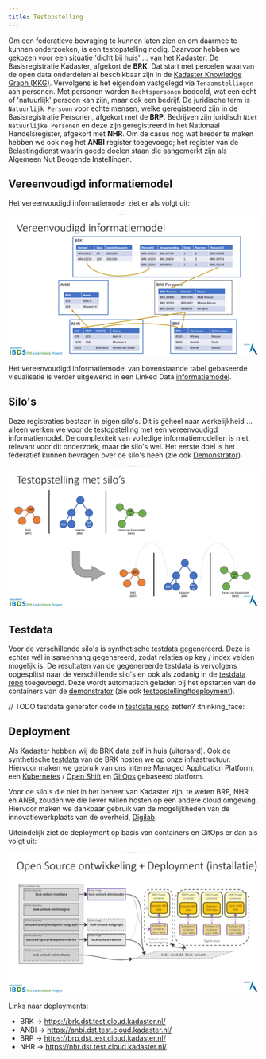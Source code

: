 ```yaml
---
title: Testopstelling
---
```

Om een federatieve bevraging te kunnen laten zien en om daarmee te kunnen onderzoeken, is een
testopstelling nodig. Daarvoor hebben we gekozen voor een situatie 'dicht bij huis' ... van het
Kadaster: De Basisregistratie Kadaster, afgekort de **BRK**. Dat start met percelen waarvan de open
data onderdelen al beschikbaar zijn in de <a href="https://labs.kadaster.nl/thema/Knowledge_graph"
target="_blank">Kadaster Knowledge Graph (KKG)</a>. Vervolgens is het eigendom vastgelegd via
`Tenaamstellingen` aan personen. Met personen worden `Rechtspersonen` bedoeld, wat een echt of
'natuurlijk' persoon kan zijn, maar ook een bedrijf. De juridische term is `Natuurlijk Persoon` voor
echte mensen, welke geregistreerd zijn in de Basisregistratie Personen, afgekort met de **BRP**.
Bedrijven zijn juridisch `Niet Natuurlijke Personen` en deze zijn geregistreerd in het Nationaal
Handelsregister, afgekort met **NHR**. Om de casus nog wat breder te maken hebben we ook nog het
**ANBI** register toegevoegd; het register van de Belastingdienst waarin goede doelen staan die aangemerkt zijn als Algemeen Nut Beogende Instellingen.

## Vereenvoudigd informatiemodel

Het vereenvoudigd informatiemodel ziet er als volgt uit:

![Vereenvoudigd informatiemodel](images/vereenvoudigd-informatiemodel.png)

Het vereenvoudigd informatiemodel van bovenstaande tabel gebaseerde visualisatie is verder
uitgewerkt in een Linked Data [informatiemodel](./informatiemodel.md).

## Silo's

Deze registraties bestaan in eigen silo's. Dit is geheel naar werkelijkheid ... alleen werken we voor de testopstelling met een vereenvoudigd informatiemodel. De complexiteit van volledige informatiemodellen is niet relevant
voor dit onderzoek, maar de silo's wel. Het eerste doel is het federatief kunnen bevragen over de silo's heen (zie ook [Demonstrator](./demonstrator.md))

![Federatieve bevraging over silo's heen](images/testopstelling-silos.png)

## Testdata

Voor de verschillende silo's is synthetische testdata gegenereerd. Deze is echter wél in samenhang
gegenereerd, zodat relaties op key / index velden mogelijk is. De resultaten van de gegenereerde
testdata is vervolgens opgesplitst naar de verschillende silo's en ook als zodanig in de <a
href="https://github.com/kadaster-labs/lock-unlock-testdata" target="_blank">testdata repo</a>
toegevoegd. Deze wordt automatisch geladen bij het opstarten van de containers van de
[demonstrator](./demonstrator.md) (zie ook
[testopstelling#deployment](./testopstelling.md#deployment)).

// TODO testdata generator code in [testdata
repo](https://github.com/kadaster-labs/lock-unlock-testdata) zetten? :thinking_face:

## Deployment

Als Kadaster hebben wij de BRK data zelf in huis (uiteraard). Ook de synthetische
[testdata](#testdata) van de BRK hosten we op onze infrastructuur. Hiervoor maken we gebruik van
ons interne Managed Application Platform, een <a href="https://kubernetes.io/"
target="_blank">Kubernetes</a> / <a href="https://docs.openshift.com/" target="_blank">Open
Shift</a> en <a href="https://www.redhat.com/en/topics/devops/what-is-gitops"
target="_blank">GitOps</a> gebaseerd platform.

Voor de silo's die niet in het beheer van Kadaster zijn, te weten BRP, NHR en ANBI, zouden we die liever
willen hosten op een andere cloud omgeving. Hiervoor maken we dankbaar gebruik van de mogelijkheden
van de innovatiewerkplaats van de overheid, <a href="https://digilab.overheid.nl/"
target="_blank">Digilab</a>.

Uiteindelijk ziet de deployment op basis van containers en GitOps er dan als volgt uit:

![Testopstelling deployment](images/testopstelling-deployment.png)

Links naar deployments:

- BRK -> <a href="https://brk.dst.test.cloud.kadaster.nl/"
  target="_blank">https://brk.dst.test.cloud.kadaster.nl/</a>
- ANBI -> <a href="https://anbi.dst.test.cloud.kadaster.nl/"
  target="_blank">https://anbi.dst.test.cloud.kadaster.nl/</a>
- BRP -> <a href="https://brp.dst.test.cloud.kadaster.nl/"
  target="_blank">https://brp.dst.test.cloud.kadaster.nl/</a>
- NHR -> <a href="https://nhr.dst.test.cloud.kadaster.nl/"
  target="_blank">https://nhr.dst.test.cloud.kadaster.nl/</a>
